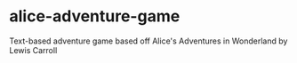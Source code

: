 # alice-adventure-game
Text-based adventure game based off Alice's Adventures in Wonderland by Lewis Carroll
